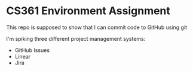 # CS361 Environment Assignment

This repo is supposed to show that I can commit code to GitHub using git

I'm spiking three different project management systems:
- GitHub Issues
- Linear
- Jira
